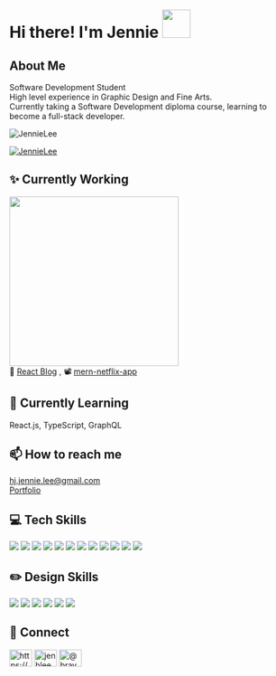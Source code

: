 # Hi there! I'm Jennie <img src="https://i.pinimg.com/originals/51/12/5d/51125d9904b0aab078e2f7d0cbf37d8a.gif" width="50" height="auto"/> 
## About Me
Software Development Student <br/>
High level experience in Graphic Design and Fine Arts.<br> 
Currently taking a Software Development diploma course, learning to become a full-stack developer.

<p align="left"> <img src="https://komarev.com/ghpvc/?username=JenHLee&label=Profile%20views&color=0e75b6&style=flat" alt="JennieLee" /> </p>

<p align="left"> <a href="https://github.com/ryo-ma/github-profile-trophy"><img src="https://github-profile-trophy.vercel.app/?username=JenHLee" alt="JennieLee" /></a> </p>

## :sparkles: Currently Working
<img src="https://i.pinimg.com/originals/87/df/6d/87df6d60f4cc3c07968ae2127bddcc30.gif" width="300" height="auto"/><br>
:memo: [React Blog](https://github.com/JenHLee/react-blog/) , :film_projector: [mern-netflix-app](https://github.com/JenHLee/mern-netflix-app/)<br>

## 🌱 Currently Learning
React.js, TypeScript, GraphQL

## 📫 How to reach me 
hj.jennie.lee@gmail.com <br>
[Portfolio](https://jennielee.netlify.app/)

## 💻 Tech Skills
<img src="https://img.shields.io/badge/Java-007396?style=flat-square&logo=Java&logoColor=white"/></a>
<img src="https://img.shields.io/badge/Python-3766AB?style=flat-square&logo=Python&logoColor=white"/></a>
<img src="https://img.shields.io/badge/HTML-E34F26?style=flat-square&logo=HTML&logoColor=white"/></a>
<img src="https://img.shields.io/badge/CSS-1572B6?style=flat-square&logo=CSS3&logoColor=white"/></a> 
<img src="https://img.shields.io/badge/JavaScript-F7DF1E?style=flat-square&logo=JavaScript&logoColor=white"/></a>
<img src="https://img.shields.io/badge/React.js-blueviolet?style=flat-square&logo=React&logoColor=white"/></a>
<img src="https://img.shields.io/badge/Vue.js-4FC08D?style=flat-square&logo=Vue.js&logoColor=white"/></a>
<img src="https://img.shields.io/badge/SQLite-007396?style=flat-square&logo=SQL&logoColor=white"/></a>
<img src="https://img.shields.io/badge/Oracle SQL-3766ab?style=flat-square&logo=SQL&logoColor=white"/></a>
<img src="https://img.shields.io/badge/My SQL-4FC08D?style=flat-square&logo=SQL&logoColor=white"/></a>
<img src="https://img.shields.io/badge/Git-F05032?style=flat-square&logo=Git&logoColor=white"/></a>
<img src="https://img.shields.io/badge/GitHub-181717?style=flat-square&logo=GitHub&logoColor=white"/></a>

## ✏️ Design Skills
<img src="https://img.shields.io/badge/Adobe Creative Cloud-DA1F26?style=flat-square&logo=Adobe Creative Cloud&logoColor=white"/></a>
<img src="https://img.shields.io/badge/Adobe Photoshop-31A8FF?style=flat-square&logo=Adobe Photoshop&logoColor=white"/></a>
<img src="https://img.shields.io/badge/Adobe Illustrator-FF9A00?style=flat-square&logo=Adobe Illustrator&logoColor=white"/></a>
<img src="https://img.shields.io/badge/Adobe XD-FF61F6?style=flat-square&logo=Adobe XD&logoColor=white"/></a>
<img src="https://img.shields.io/badge/Adobe Premiere Pro-9999FF?style=flat-square&logo=Adobe Premiere Pro&logoColor=white"/></a>
<img src="https://img.shields.io/badge/Adobe Lightroom-31A8FF?style=flat-square&logo=Adobe Lightroom&logoColor=white"/></a>

## 🔗 Connect
<a href="https://www.linkedin.com/in/hyunju-jennie-lee-405186177/" target="blank"><img align="center" src="https://raw.githubusercontent.com/rahuldkjain/github-profile-readme-generator/master/src/images/icons/Social/linked-in-alt.svg" alt="https://www.linkedin.com/in/hyunju-jennie-lee-405186177/" height="30" width="40" /></a>
<a href="https://dribbble.com/jenhlee" target="blank"><img align="center" src="https://raw.githubusercontent.com/rahuldkjain/github-profile-readme-generator/master/src/images/icons/Social/dribbble.svg" alt="jenhlee" height="30" width="40" /></a>
<a href="https://www.instagram.com/bravehien/" target="blank"><img align="center" src="https://raw.githubusercontent.com/rahuldkjain/github-profile-readme-generator/master/src/images/icons/Social/instagram.svg" alt="@bravehien" height="30" width="40" /></a>
</p>

